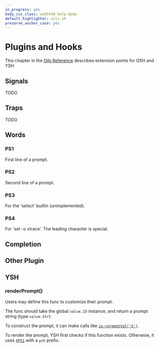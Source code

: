 ```yaml
---
in_progress: yes
body_css_class: width40 help-body
default_highlighter: oils-sh
preserve_anchor_case: yes
---
```


Plugins and Hooks
===

This chapter in the [Oils Reference](index.html) describes extension points for
OSH and YSH

<div id="toc">
</div>

## Signals

TODO

## Traps

TODO

## Words

<!--
<h3 id="PS1">PS1</h3>
-->

### PS1

First line of a prompt.

### PS2

Second line of a prompt.

### PS3

For the 'select' builtin (unimplemented).

### PS4

For 'set -o xtrace'.  The leading character is special.

## Completion

## Other Plugin

## YSH

### renderPrompt()

Users may define this func to customize their prompt.

The func should take the global `value.IO` instance, and return a prompt string
(type `value.Str`).

To construct the prompt, it can make calls like
[`io->promptVal('$')`]($chap-type-method:promptVal).

To render the prompt, YSH first checks if this function exists.  Otherwise, it
uses [`$PS1`]($chap-plugin:PS1) with a `ysh` prefix.

<!-- note: doctools/cmark.py turns promptVal -> promptval -->


